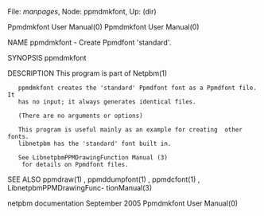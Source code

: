 File: *manpages*,  Node: ppmdmkfont,  Up: (dir)

Ppmdmkfont User Manual(0)                            Ppmdmkfont User Manual(0)



NAME
       ppmdmkfont - Create Ppmdfont 'standard'.


SYNOPSIS
       ppmdmkfont


DESCRIPTION
       This program is part of Netpbm(1)

       ppmdmkfont creates the 'standard' Ppmdfont font as a Ppmdfont file.  It
       has no input; it always generates identical files.

       (There are no arguments or options)

       This program is useful mainly as an example for creating  other  fonts.
       libnetpbm has the 'standard' font built in.

       See LibnetpbmPPMDrawingFunction Manual (3)
        for details on Ppmdfont files.


SEE ALSO
       ppmdraw(1)  , ppmddumpfont(1) , ppmdcfont(1) , LibnetpbmPPMDrawingFunc-
       tionManual(3)



netpbm documentation            September 2005       Ppmdmkfont User Manual(0)
